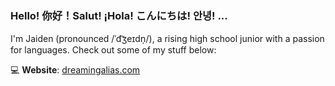 ### Hello! 你好！Salut! ¡Hola! こんにちは! 안녕! ...

I'm Jaiden (pronounced /ˈd͡ʒeɪdn̩/), a rising high school junior with a passion for languages. Check out some of my stuff below:

💻 **Website**: [dreamingalias.com](https://dreamingalias.com/)

<!--
**jaiden-li/jaiden-li** is a ✨ _special_ ✨ repository because its `README.md` (this file) appears on your GitHub profile.

Here are some ideas to get you started:

- 🔭 I’m currently working on ...
- 🌱 I’m currently learning ...
- 👯 I’m looking to collaborate on ...
- 🤔 I’m looking for help with ...
- 💬 Ask me about ...
- 📫 How to reach me: ...
- 😄 Pronouns: ...
- ⚡ Fun fact: ...
-->
